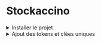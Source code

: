 # Stockaccino

<details>
  <summary>Installer le projet</summary>

Cloner le projet: `clone https://github.com/levydanqc/stockApp.git stockaccino`

Entrer dans le dossier du projet: `cd stockaccino`

Compiler pour les différentes plateforme: `flutter create .`

Lancer l'application: `flutte run web`

</details>
<details>
<summary>Ajout des tokens et clées uniques</summary>

Ajout de l'url de connection à MongoDB: `dotnet user-secrets set "StockaccinoDatabase:ConnectionString" "mongodb://[username]:[password]@[ip]:[port]/[bdName]"`


</details>
